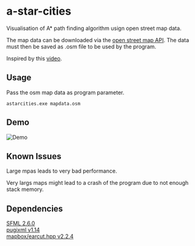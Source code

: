 # a-star-cities

Visualisation of  A* path finding algorithm usign open street map data.

The map data can be downloaded via the [open street map API](https://wiki.openstreetmap.org/wiki/Downloading_data).
The data must then be saved as .osm file to be used by the program.

Inspired by this [video](https://www.youtube.com/watch?v=CgW0HPHqFE8).

## Usage

Pass the osm map data as program parameter.

```
astarcities.exe mapdata.osm
```

## Demo

![Demo](docs/astar_demo.gif)

## Known Issues

Large mpas leads to very bad performance.

Very largs maps might lead to a crash of the program due to not enough stack memory.

## Dependencies

[SFML 2.6.0](https://github.com/SFML/SFML/releases/tag/2.6.0)<br>
[pugixml v1.14](https://github.com/zeux/pugixml/releases/tag/v1.14)<br>
[mapbox/earcut.hpp v2.2.4](https://github.com/mapbox/earcut.hpp/releases/tag/v2.2.4)
